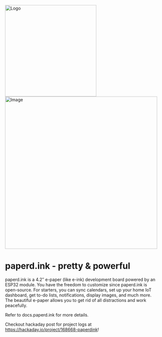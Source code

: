 <img src="https://paperdink.github.io/images/paperd_ink.svg" alt="Logo" width="300px">

<img src="https://paperdink.github.io/images/abstract_clock_side_image.png" alt="Image" width="500px">

# paperd.ink - pretty & powerful

paperd.ink is a 4.2″ e-paper (like e-ink) development board powered by an ESP32 module. You have the freedom to customize since paperd.ink is open-source. For starters, you can sync calendars, set up your home IoT dashboard, get to-do lists, notifications, display images, and much more. The beautiful e-paper allows you to get rid of all distractions and work peacefully.

Refer to docs.paperd.ink for more details.

Checkout hackaday post for project logs at https://hackaday.io/project/168668-paperdink!
